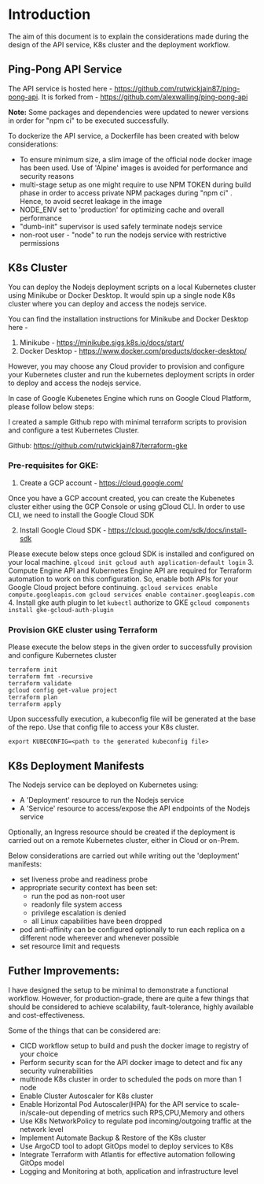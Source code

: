 # Introduction

The aim of this document is to explain the considerations made during the design of the API service, K8s cluster and the deployment workflow.

## Ping-Pong API Service

The API service is hosted here - https://github.com/rutwickjain87/ping-pong-api. It is forked from - https://github.com/alexwalling/ping-pong-api

**Note:** Some packages and dependencies were updated to newer versions in order for "npm ci" to be executed successfully.

To dockerize the API service, a Dockerfile has been created with below considerations:
- To ensure minimum size, a slim image of the official node docker image has been used. Use of 'Alpine' images is avoided for performance and security reasons
- multi-stage setup as one might require to use NPM TOKEN during build phase in order to access private NPM packages during "npm ci" . Hence, to avoid secret leakage in the image
- NODE_ENV set to 'production' for optimizing cache and overall performance
- "dumb-init" supervisor is used safely terminate nodejs service
- non-root user - "node" to run the nodejs service with restrictive permissions

## K8s Cluster

You can deploy the Nodejs deployment scripts on a local Kubernetes cluster using Minikube or Docker Desktop. It would spin up a single node K8s cluster where you can deploy and access the nodejs service.

You can find the installation instructions for Minikube and Docker Desktop here - 
1) Minikube - https://minikube.sigs.k8s.io/docs/start/
2) Docker Desktop - https://www.docker.com/products/docker-desktop/

However, you may choose any Cloud provider to provision and configure your Kubernetes cluster and run the kubernetes deployment scripts in order to deploy and access the nodejs service.

In case of Google Kubenetes Engine which runs on Google Cloud Platform, please follow below steps:

I created a sample Github repo with minimal terraform scripts to provision and configure a test Kubernetes Cluster.

Github: https://github.com/rutwickjain87/terraform-gke

### Pre-requisites for GKE:

1. Create a GCP account - https://cloud.google.com/

Once you have a GCP account created, you can create the Kubenetes cluster either using the GCP Console or using gCloud CLI. In order to use CLI, we need to install the Google Cloud SDK

2. Install Google Cloud SDK - https://cloud.google.com/sdk/docs/install-sdk

Please execute below steps once gcloud SDK is installed and configured on your local machine.
    ```
    glcoud init
    gcloud auth application-default login
    ```
3. Compute Engine API and Kubernetes Engine API are required for Terraform automation to work on this configuration. So, enable both APIs for your Google Cloud project before continuing.
    ```
    gcloud services enable compute.googleapis.com
    gcloud services enable container.googleapis.com
    ```
4. Install gke auth plugin to let `kubectl` authorize to GKE
    ```
    gcloud components install gke-gcloud-auth-plugin
    ```


### Provision GKE cluster using Terraform

Please execute the below steps in the given order to successfully provision and configure Kubernetes cluster

  ```
  terraform init
  terraform fmt -recursive
  terraform validate
  gcloud config get-value project
  terraform plan
  terraform apply
  ```
Upon successfully execution, a kubeconfig file will be generated at the base of the repo. Use that config file to access your K8s cluster.

  ```
  export KUBECONFIG=<path to the generated kubeconfig file>
  ```

## K8s Deployment Manifests

The Nodejs service can be deployed on Kubernetes using:
- A 'Deployment' resource to run the Nodejs service
- A 'Service' resource to access/expose the API endpoints of the Nodejs service

Optionally, an Ingress resource should be created if the deployment is carried out on a remote Kubernetes cluster, either in Cloud or on-Prem.

Below considerations are carried out while writing out the 'deployment' manifests:
- set liveness probe and readiness probe
- appropriate security context has been set:
    - run the pod as non-root user
    - readonly file system access
    - privilege escalation is denied
    - all Linux capabilities have been dropped
- pod anti-affinity can be configured optionally to run each replica on a different node whereever and whenever possible
- set resource limit and requests 

## Futher Improvements:

I have designed the setup to be minimal to demonstrate a functional workflow. However, for production-grade, there are quite a few things
that should be considered to achieve scalability, fault-tolerance, highly available and cost-effectiveness.

Some of the things that can be considered are:
- CICD workflow setup to build and push the docker image to registry of your choice
- Perform security scan for the API docker image to detect and fix any security vulnerabilities
- multinode K8s cluster in order to scheduled the pods on more than 1 node
- Enable Cluster Autoscaler for K8s cluster
- Enable Horizontal Pod Autoscaler(HPA) for the API service to scale-in/scale-out depending of metrics such RPS,CPU,Memory and others
- Use K8s NetworkPolicy to regulate pod incoming/outgoing traffic at the network level
- Implement Automate Backup & Restore of the K8s cluster
- Use ArgoCD tool to adopt GitOps model to deploy services to K8s
- Integrate Terraform with Atlantis for effective automation following GitOps model
- Logging and Monitoring at both, application and infrastructure level
